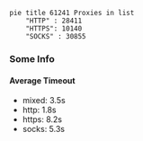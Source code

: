 
```mermaid
pie title 61241 Proxies in list
    "HTTP" : 28411
    "HTTPS": 10140
    "SOCKS" : 30855
```

### Some Info
#### Average Timeout

- mixed: 3.5s
- http: 1.8s
- https: 8.2s
- socks: 5.3s